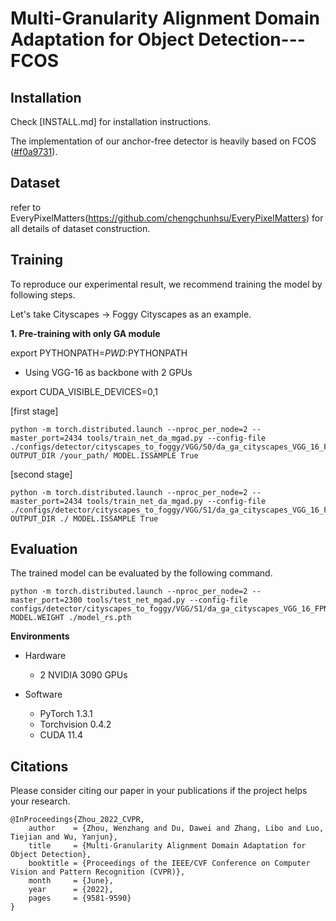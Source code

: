 # Multi-Granularity Alignment Domain Adaptation for Object Detection---FCOS


## Installation 

Check [INSTALL.md] for installation instructions. 

The implementation of our anchor-free detector is heavily based on FCOS ([\#f0a9731](https://github.com/tianzhi0549/FCOS/tree/f0a9731dac1346788cc30d5751177f2695caaa1f)).


## Dataset

refer to  EveryPixelMatters(https://github.com/chengchunhsu/EveryPixelMatters) for all details of dataset construction.


## Training

To reproduce our experimental result, we recommend training the model by following steps.

Let's take Cityscapes -> Foggy Cityscapes as an example.


**1. Pre-training with only GA module**

export PYTHONPATH=$PWD:$PYTHONPATH

- Using VGG-16 as backbone with 2 GPUs

export CUDA_VISIBLE_DEVICES=0,1

[first stage]

 ```
python -m torch.distributed.launch --nproc_per_node=2 --master_port=2434 tools/train_net_da_mgad.py --config-file ./configs/detector/cityscapes_to_foggy/VGG/S0/da_ga_cityscapes_VGG_16_FPN_4x.yaml OUTPUT_DIR /your_path/ MODEL.ISSAMPLE True
```

[second stage]

 ```
python -m torch.distributed.launch --nproc_per_node=2 --master_port=2434 tools/train_net_da_mgad.py --config-file ./configs/detector/cityscapes_to_foggy/VGG/S1/da_ga_cityscapes_VGG_16_FPN_4x.yaml OUTPUT_DIR ./ MODEL.ISSAMPLE True
```


## Evaluation

The trained model can be evaluated by the following command.

```
python -m torch.distributed.launch --nproc_per_node=2 --master_port=2300 tools/test_net_mgad.py --config-file configs/detector/cityscapes_to_foggy/VGG/S1/da_ga_cityscapes_VGG_16_FPN_4x.yaml MODEL.WEIGHT ./model_rs.pth
```

**Environments**

- Hardware
  - 2 NVIDIA 3090 GPUs

- Software
  - PyTorch 1.3.1
  - Torchvision 0.4.2
  - CUDA 11.4



## Citations

Please consider citing our paper in your publications if the project helps your research.

```
@InProceedings{Zhou_2022_CVPR,
    author    = {Zhou, Wenzhang and Du, Dawei and Zhang, Libo and Luo, Tiejian and Wu, Yanjun},
    title     = {Multi-Granularity Alignment Domain Adaptation for Object Detection},
    booktitle = {Proceedings of the IEEE/CVF Conference on Computer Vision and Pattern Recognition (CVPR)},
    month     = {June},
    year      = {2022},
    pages     = {9581-9590}
}
```

